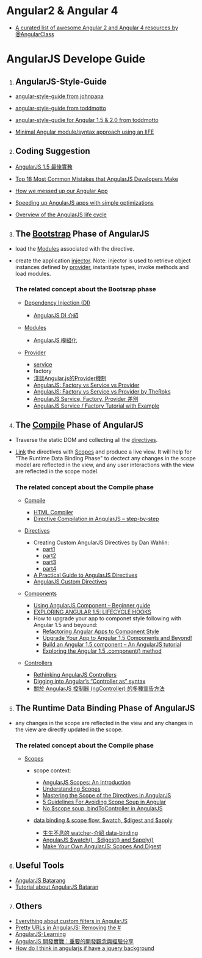 # Angular2 & Angular 4
  * [A curated list of awesome Angular 2 and Angular 4 resources by @AngularClass](https://github.com/AngularClass/awesome-angular)

# AngularJS Develope Guide

  1. ## AngularJS-Style-Guide

  * [angular-style-guide from johnpapa](https://github.com/johnpapa/angular-styleguide)

  * [angular-style-guide from toddmotto](https://toddmotto.com/opinionated-angular-js-styleguide-for-teams/)

  * [angular-style-gudie for Angular 1.5 & 2.0 from toddmotto](https://github.com/toddmotto/angular-styleguide#controllers)

  * [Minimal Angular module/syntax approach using an IIFE](https://toddmotto.com/minimal-angular-module-syntax-approach-using-an-iife)

  2. ## Coding Suggestion

  * [AngularJS 1.5 最佳實務](https://amobiz.github.io/2016/04/15/angularjs-1.5-best-practices/)

  * [Top 18 Most Common Mistakes that AngularJS Developers Make](https://www.toptal.com/angular-js/top-18-most-common-angularjs-developer-mistakes)

  * [How we messed up our Angular App](https://blogs.mumairkhan.com/2015/03/14/how-we-messed-up-our-angular-app.html)

  * [Speeding up AngularJS apps with simple optimizations](http://www.binpress.com/tutorial/speeding-up-angular-js-with-simple-optimizations/135)
  * [Overview of the AngularJS life cycle](/doc/AngularJSLifeCycle.md)
  
  3. ## The [Bootstrap](https://docs.angularjs.org/guide/bootstrap) Phase of AngularJS
  
  * load the [Modules](https://docs.angularjs.org/guide/module) associated with the directive. 
  * create the application [injector](https://docs.angularjs.org/api/auto/service/$injector).
    Note: injector is used to retrieve object instances defined by [provider](https://docs.angularjs.org/api/auto/service/$provide), instantiate types, invoke methods and load modules.
 
      ### The related concept about the Bootsrap phase   
      * [Dependency Injection (DI)](https://docs.angularjs.org/guide/di)
         * [AngularJS DI 介紹](http://blog.hellojcc.tw/2015/02/04/angular-providers/)
         
      * [Modules](https://docs.angularjs.org/guide/module)
         * [AngularJS 模組化](http://ithelp.ithome.com.tw/articles/10160976) 
         
      * [Provider](https://docs.angularjs.org/api/auto/service/$provide)
         * [service](https://docs.angularjs.org/guide/services)
         * factory
         * [淺談Angular.js的Provider機制](http://kirkchen.logdown.com/posts/245678-angularjs-talking-about-the-angularjs-provider-mechanisms)
         * [AngularJS: Factory vs Service vs Provider](https://medium.com/m/global-identity?redirectUrl=https%3A%2F%2Ftylermcginnis.com%2Fangularjs-factory-vs-service-vs-provider%2F)
         * [AngularJS: Factory vs Service vs Provider by TheRoks](http://www.theroks.com/angularjs-factory-vs-service-vs-provider/)
         * [AngularJS Service, Factory, Provider 差別](http://youradsor.appspot.com/u?purl=bG10aC5yZWRpdm9ycC15cm90Y2FmLWVjaXZyZXMtc2pyYWx1Z25hLzEwLzQxMDIvbW9jLnRvcHNnb2xiLmFyZW5uYXhvci8vOnB0dGg%3D)
         * [AngularJS Service / Factory Tutorial with Example](http://viralpatel.net/blogs/angularjs-service-factory-tutorial/)
         
 4. ## The [Compile](https://docs.angularjs.org/api/ng/service/$compile) Phase of AngularJS
 * Traverse the static DOM and collecting all the [directives](https://docs.angularjs.org/guide/directive). 
 * [Link](https://docs.angularjs.org/api/ng/service/$compile#-link-) the directives with [Scopes](https://docs.angularjs.org/guide/scope) and produce a live view. It will help for "The Runtime Data Binding Phase" to dectect any changes in the scope model are reflected in the view, and any user interactions with the view are reflected in the scope model.
      
      ### The related concept about the Compile phase
      * [Compile](https://docs.angularjs.org/api/ng/service/$compile)
         * [HTML Compiler](https://docs.angularjs.org/guide/compiler)
         * [Directive Compilation in AngularJS – step-by-step](http://triangular.io/blog/directive-compilation-in-angularjs-step-by-step/) 

      * [Directives](https://docs.angularjs.org/guide/directive)
         * Creating Custom AngularJS Directives by Dan Wahlin: 
            * [part1](http://weblogs.asp.net/dwahlin/creating-custom-angularjs-directives-part-i-the-fundamentals)
            * [part2](http://weblogs.asp.net/dwahlin/creating-custom-angularjs-directives-part-2-isolate-scope)
            * [part3](http://weblogs.asp.net/dwahlin/creating-custom-angularjs-directives-part-3-isolate-scope-and-function-parameters)
            * [part4](http://weblogs.asp.net/dwahlin/creating-custom-angularjs-directives-part-4-transclusion-and-restriction)
         * [A Practical Guide to AngularJS Directives](https://www.sitepoint.com/practical-guide-angularjs-directives/) 
         * [AngularJS Custom Directives](http://tutorials.jenkov.com/angularjs/custom-directives.html)
         
      * [Components](https://docs.angularjs.org/guide/component)
         * [Using AngularJS Component – Beginner guide](http://jsconfig.com/component-angularjs-1-5-beginner-guide/)
         * [EXPLORING ANGULAR 1.5: LIFECYCLE HOOKS](http://blog.thoughtram.io/angularjs/2016/03/29/exploring-angular-1.5-lifecycle-hooks.html)
         * How to upgrade your app to componet style following with Angular 1.5 and beyound:
            * [Refactoring Angular Apps to Component Style](http://proxyfile2.appspot.com/u?purl=bG10aC5zdG5lbm9wbW9jLW90LXNwcGEtcmFsdWduYS1nbmlyb3RjYWZlci84MS8wMS81MTAyL2dvbGIvb2ZuaS5hcG9yZXQvLzpwdHRo)
            * [Upgrade Your App to Angular 1.5 Components and Beyond!](https://www.sitepoint.com/upgrade-to-angular-components/)
            * [Build an Angular 1.5 component – An AngularJS tutorial](https://tests4geeks.com/tutorials/build-angular-1-5-component-angularjs-tutorial/)
            * [Exploring the Angular 1.5 .component() method](https://toddmotto.com/exploring-the-angular-1-5-component-method/)
            
      * [Controllers](https://docs.angularjs.org/guide/controller)
         * [Rethinking AngularJS Controllers](https://toddmotto.com/rethinking-angular-js-controllers/) 
         * [Digging into Angular’s “Controller as” syntax](https://toddmotto.com/digging-into-angulars-controller-as-syntax/)
         * [關於 AngularJS 控制器 (ngController) 的多種宣告方法](http://blog.miniasp.com/post/2013/07/23/AngularJS-five-ways-to-register-ngController.aspx)

5. ## The Runtime Data Binding Phase of AngularJS
* any changes in the scope are reflected in the view and any changes in the view are directly updated in the scope.
    
  ### The related concept about the Compile phase
     * [Scopes](https://docs.angularjs.org/guide/scope)
        * scope context:
           * [AngularJS Scopes: An Introduction](http://blog.carbonfive.com/2014/02/11/angularjs-scopes-an-introduction/)
           * [Understanding Scopes](https://github.com/angular/angular.js/wiki/Understanding-Scopes)
           * [Mastering the Scope of the Directives in AngularJS](https://www.undefinednull.com/2014/02/11/mastering-the-scope-of-a-directive-in-angularjs/)
           * [5 Guidelines For Avoiding Scope Soup in Angular](http://www.technofattie.com/2014/03/21/five-guidelines-for-avoiding-scope-soup-in-angular.html)
           * [No $scope soup, bindToController in AngularJS](https://toddmotto.com/no-scope-soup-bind-to-controller-angularjs/)
            
        * [data binding & scope flow: $watch, $digest and $apply](https://docs.angularjs.org/guide/scope#integration-with-the-browser-event-loop)
           * [生生不息的 watcher-介紹 data-binding](http://ithelp.ithome.com.tw/articles/10161497) 
           * [AngularJS $watch() , $digest() and $apply()](http://tutorials.jenkov.com/angularjs/custom-directives.html#compile-and-link)
           * [Make Your Own AngularJS: Scopes And Digest](http://your-zone.appspot.com/u?purl=bG10aC50c2VnaWQtZG5hLXNlcG9jcy0xLXRyYXAtcmFsdWduYS1ud28tcnVveS1la2FtLzMwLzExLzMxMDIvZ29sYi9vZm5pLmFwb3JldC8vOnB0dGg%3D)

6. ## Useful Tools
* [AngularJS Batarang](https://chrome.google.com/webstore/detail/angularjs-batarang/ighdmehidhipcmcojjgiloacoafjmpfk?hl=en)
* [Tutorial about AngularJS Bataran](https://egghead.io/lessons/angularjs-angularjs-batarang)

7. ## Others
* [Everything about custom filters in AngularJS](https://toddmotto.com/everything-about-custom-filters-in-angular-js/) 
* [Pretty URLs in AngularJS: Removing the #](https://scotch.io/tutorials/pretty-urls-in-angularjs-removing-the-hashtag)
* [AngularJS-Learning](https://github.com/Derekc1031/AngularJS-Learning)
* [AngularJS 開發實戰：重要的開發觀念與經驗分享](https://www.youtube.com/watch?v=aXuK2ACHLcU)
* [How do I think in angularjs if have a jquery background](/doc/AnugularForJqueryBackground.docx)
